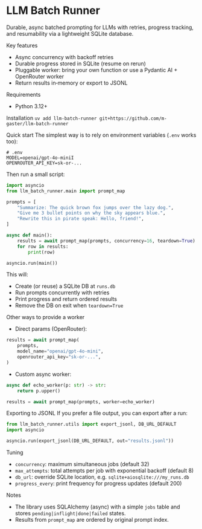 LLM Batch Runner
=================

Durable, async batched prompting for LLMs with retries, progress tracking, and resumability via a lightweight SQLite database.

Key features
- Async concurrency with backoff retries
- Durable progress stored in SQLite (resume on rerun)
- Pluggable worker: bring your own function or use a Pydantic AI + OpenRouter worker
- Return results in‑memory or export to JSONL

Requirements
- Python 3.12+

Installation
`uv add llm-batch-runner git+https://github.com/m-gaster/llm-batch-runner`

Quick start
The simplest way is to rely on environment variables (`.env` works too):

```
# .env
MODEL=openai/gpt-4o-miniI
OPENROUTER_API_KEY=sk-or-...
```

Then run a small script:

```python
import asyncio
from llm_batch_runner.main import prompt_map

prompts = [
    "Summarize: The quick brown fox jumps over the lazy dog.",
    "Give me 3 bullet points on why the sky appears blue.",
    "Rewrite this in pirate speak: Hello, friend!",
]

async def main():
    results = await prompt_map(prompts, concurrency=16, teardown=True)
    for row in results:
        print(row)

asyncio.run(main())
```

This will:
- Create (or reuse) a SQLite DB at `runs.db`
- Run prompts concurrently with retries
- Print progress and return ordered results
- Remove the DB on exit when `teardown=True`

Other ways to provide a worker
- Direct params (OpenRouter):

```python
results = await prompt_map(
    prompts,
    model_name="openai/gpt-4o-mini",
    openrouter_api_key="sk-or-...",
)
```

- Custom async worker:

```python
async def echo_worker(p: str) -> str:
    return p.upper()

results = await prompt_map(prompts, worker=echo_worker)
```

Exporting to JSONL
If you prefer a file output, you can export after a run:

```python
from llm_batch_runner.utils import export_jsonl, DB_URL_DEFAULT
import asyncio

asyncio.run(export_jsonl(DB_URL_DEFAULT, out="results.jsonl"))
```

Tuning
- `concurrency`: maximum simultaneous jobs (default 32)
- `max_attempts`: total attempts per job with exponential backoff (default 8)
- `db_url`: override SQLite location, e.g. `sqlite+aiosqlite:///my_runs.db`
- `progress_every`: print frequency for progress updates (default 200)

Notes
- The library uses SQLAlchemy (async) with a simple `jobs` table and stores `pending|inflight|done|failed` states.
- Results from `prompt_map` are ordered by original prompt index.
